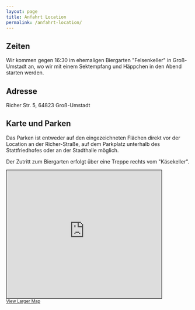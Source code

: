 ```yaml
---
layout: page
title: Anfahrt Location
permalink: /anfahrt-location/
---
```


## Zeiten

Wir kommen gegen 16:30 im ehemaligen Biergarten "Felsenkeller" in Groß-Umstadt an, wo wir mit einem Sektempfang und Häppchen in den Abend starten werden.

## Adresse

Richer Str. 5, 64823 Groß-Umstadt

## Karte und Parken

Das Parken ist entweder auf den eingezeichneten Flächen direkt vor der Location an der Richer-Straße, auf dem Parkplatz unterhalb des Stattfriedhofes oder an der Stadthalle möglich.

Der Zutritt zum Biergarten erfolgt über eine Treppe rechts vom "Käsekeller".

<iframe width="425" height="350" frameborder="0" scrolling="no" marginheight="0" marginwidth="0" src="https://www.openstreetmap.org/export/embed.html?bbox=8.928086757659914%2C49.86900679200032%2C8.93668591976166%2C49.87210467317509&amp;layer=mapnik&amp;marker=49.870555757425414%2C8.932386338710785" style="border: 1px solid black"></iframe><br/><small><a href="https://www.openstreetmap.org/?mlat=49.87056&amp;mlon=8.93239#map=18/49.87056/8.93239">View Larger Map</a></small>
